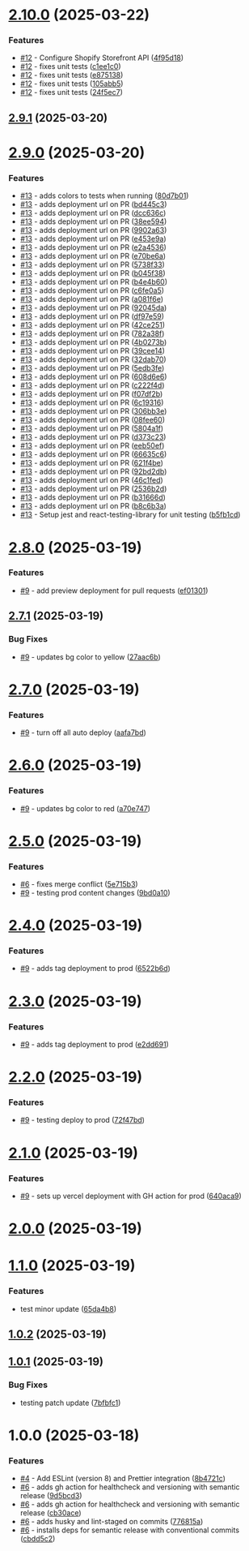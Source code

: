 # [2.10.0](https://github.com/npranto/ecommercer/compare/v2.9.1...v2.10.0) (2025-03-22)


### Features

* [#12](https://github.com/npranto/ecommercer/issues/12) - Configure Shopify Storefront API ([4f95d18](https://github.com/npranto/ecommercer/commit/4f95d189cef32c431c71a4f2f00e31930dd33e1b))
* [#12](https://github.com/npranto/ecommercer/issues/12) - fixes unit tests ([c1ee1c0](https://github.com/npranto/ecommercer/commit/c1ee1c0e150dbe916d2a89165a8cbab0ede110b0))
* [#12](https://github.com/npranto/ecommercer/issues/12) - fixes unit tests ([e875138](https://github.com/npranto/ecommercer/commit/e875138a57e1bc40d4f62c8aaaf4f1c7d8573e19))
* [#12](https://github.com/npranto/ecommercer/issues/12) - fixes unit tests ([105abb5](https://github.com/npranto/ecommercer/commit/105abb5ec98d241ee95591db26e1e0964e60518a))
* [#12](https://github.com/npranto/ecommercer/issues/12) - fixes unit tests ([24f5ec7](https://github.com/npranto/ecommercer/commit/24f5ec727fed1169f24bb419b14a8d9c25e251d1))

## [2.9.1](https://github.com/npranto/ecommercer/compare/v2.9.0...v2.9.1) (2025-03-20)

# [2.9.0](https://github.com/npranto/ecommercer/compare/v2.8.0...v2.9.0) (2025-03-20)

### Features

- [#13](https://github.com/npranto/ecommercer/issues/13) - adds colors to tests when running ([80d7b01](https://github.com/npranto/ecommercer/commit/80d7b01a9d7404b4228ce27716cd16726770d834))
- [#13](https://github.com/npranto/ecommercer/issues/13) - adds deployment url on PR ([bd445c3](https://github.com/npranto/ecommercer/commit/bd445c3c1ce75ed86ff818107db90ccf1a0760bf))
- [#13](https://github.com/npranto/ecommercer/issues/13) - adds deployment url on PR ([dcc636c](https://github.com/npranto/ecommercer/commit/dcc636c2dee1a7a8c5b68f38c32d795be915324a))
- [#13](https://github.com/npranto/ecommercer/issues/13) - adds deployment url on PR ([38ee594](https://github.com/npranto/ecommercer/commit/38ee594198a57570fd65164938886fe1eb03475f))
- [#13](https://github.com/npranto/ecommercer/issues/13) - adds deployment url on PR ([9902a63](https://github.com/npranto/ecommercer/commit/9902a63230ee118066a7caa37f3d4f6a04da0996))
- [#13](https://github.com/npranto/ecommercer/issues/13) - adds deployment url on PR ([e453e9a](https://github.com/npranto/ecommercer/commit/e453e9a81571396a973d52bdfdf83b42d5d1a5f9))
- [#13](https://github.com/npranto/ecommercer/issues/13) - adds deployment url on PR ([e2a4536](https://github.com/npranto/ecommercer/commit/e2a4536e220aa124498c8913ea9135c842381e4c))
- [#13](https://github.com/npranto/ecommercer/issues/13) - adds deployment url on PR ([e70be6a](https://github.com/npranto/ecommercer/commit/e70be6af877122a33060099ee3a1f5dbac50d7c7))
- [#13](https://github.com/npranto/ecommercer/issues/13) - adds deployment url on PR ([5738f33](https://github.com/npranto/ecommercer/commit/5738f330d0c16463bf622e4e14e4e9ccf1797254))
- [#13](https://github.com/npranto/ecommercer/issues/13) - adds deployment url on PR ([b045f38](https://github.com/npranto/ecommercer/commit/b045f3861593d3c556e67aaadc8b28260733f6ce))
- [#13](https://github.com/npranto/ecommercer/issues/13) - adds deployment url on PR ([b4e4b60](https://github.com/npranto/ecommercer/commit/b4e4b605e21a6c1759d7dca70171abf544987c6b))
- [#13](https://github.com/npranto/ecommercer/issues/13) - adds deployment url on PR ([c6fe0a5](https://github.com/npranto/ecommercer/commit/c6fe0a5cb1201203d7fc1250761dbb76edf88cce))
- [#13](https://github.com/npranto/ecommercer/issues/13) - adds deployment url on PR ([a081f6e](https://github.com/npranto/ecommercer/commit/a081f6e96eccd29d6dab7cf4d557217915e7afba))
- [#13](https://github.com/npranto/ecommercer/issues/13) - adds deployment url on PR ([92045da](https://github.com/npranto/ecommercer/commit/92045dae319f355447def87317aaf32f4091cf65))
- [#13](https://github.com/npranto/ecommercer/issues/13) - adds deployment url on PR ([df97e59](https://github.com/npranto/ecommercer/commit/df97e590dcba5dadf89b663fb806b1bffa03efb2))
- [#13](https://github.com/npranto/ecommercer/issues/13) - adds deployment url on PR ([42ce251](https://github.com/npranto/ecommercer/commit/42ce2514352e82c2199658b5d190115fcb83740a))
- [#13](https://github.com/npranto/ecommercer/issues/13) - adds deployment url on PR ([782a38f](https://github.com/npranto/ecommercer/commit/782a38fce2fb0dc8fc89b2e1b9c3e01b9c64aff7))
- [#13](https://github.com/npranto/ecommercer/issues/13) - adds deployment url on PR ([4b0273b](https://github.com/npranto/ecommercer/commit/4b0273bb540dc86e6816adbd39338f6aaa1000b7))
- [#13](https://github.com/npranto/ecommercer/issues/13) - adds deployment url on PR ([39cee14](https://github.com/npranto/ecommercer/commit/39cee148c906cb3d762525e1594f27b034fe0aaf))
- [#13](https://github.com/npranto/ecommercer/issues/13) - adds deployment url on PR ([32dab70](https://github.com/npranto/ecommercer/commit/32dab70cf664b77c0d87a10e63f7c791e96c20c2))
- [#13](https://github.com/npranto/ecommercer/issues/13) - adds deployment url on PR ([5edb3fe](https://github.com/npranto/ecommercer/commit/5edb3fee328b0898dde55b4ead5ceecbd280bff4))
- [#13](https://github.com/npranto/ecommercer/issues/13) - adds deployment url on PR ([608d6e6](https://github.com/npranto/ecommercer/commit/608d6e62f85190b12fc4de7316cee11cf63f96b7))
- [#13](https://github.com/npranto/ecommercer/issues/13) - adds deployment url on PR ([c222f4d](https://github.com/npranto/ecommercer/commit/c222f4df5db10f81f076d7746e70462895873065))
- [#13](https://github.com/npranto/ecommercer/issues/13) - adds deployment url on PR ([f07df2b](https://github.com/npranto/ecommercer/commit/f07df2b36fb5dc90007f3ee29f1440815c2a649c))
- [#13](https://github.com/npranto/ecommercer/issues/13) - adds deployment url on PR ([6c19316](https://github.com/npranto/ecommercer/commit/6c1931677007a3d48c9df1d6b646a582b5fba831))
- [#13](https://github.com/npranto/ecommercer/issues/13) - adds deployment url on PR ([306bb3e](https://github.com/npranto/ecommercer/commit/306bb3eee50062074ba05b73e1e553bd4be2a94f))
- [#13](https://github.com/npranto/ecommercer/issues/13) - adds deployment url on PR ([08fee60](https://github.com/npranto/ecommercer/commit/08fee607fcc1b6fb10351a2d6aab904ec92915ed))
- [#13](https://github.com/npranto/ecommercer/issues/13) - adds deployment url on PR ([5804a1f](https://github.com/npranto/ecommercer/commit/5804a1f155444f387e91016d7e178138615d8200))
- [#13](https://github.com/npranto/ecommercer/issues/13) - adds deployment url on PR ([d373c23](https://github.com/npranto/ecommercer/commit/d373c239fc43c77a21de826e94b40ebb8fc41050))
- [#13](https://github.com/npranto/ecommercer/issues/13) - adds deployment url on PR ([eeb50ef](https://github.com/npranto/ecommercer/commit/eeb50ef006a1be1a2f428d94449481340a254381))
- [#13](https://github.com/npranto/ecommercer/issues/13) - adds deployment url on PR ([66635c6](https://github.com/npranto/ecommercer/commit/66635c607d3d45302ac4a2b6fe5808f1ddd31331))
- [#13](https://github.com/npranto/ecommercer/issues/13) - adds deployment url on PR ([621f4be](https://github.com/npranto/ecommercer/commit/621f4be1fde54b0391f3ecec31ac1b93fe57c62f))
- [#13](https://github.com/npranto/ecommercer/issues/13) - adds deployment url on PR ([92bd2db](https://github.com/npranto/ecommercer/commit/92bd2db65331fcb8ad801c06181bc2e9f598b736))
- [#13](https://github.com/npranto/ecommercer/issues/13) - adds deployment url on PR ([46c1fed](https://github.com/npranto/ecommercer/commit/46c1fed4a8a896dd61c14a24cc3f07a43f05a29b))
- [#13](https://github.com/npranto/ecommercer/issues/13) - adds deployment url on PR ([2536b2d](https://github.com/npranto/ecommercer/commit/2536b2d1b8756c43271f6e343a0b5185b5c5bdbc))
- [#13](https://github.com/npranto/ecommercer/issues/13) - adds deployment url on PR ([b31666d](https://github.com/npranto/ecommercer/commit/b31666d38f2209175d023c17d84e444ee84717e7))
- [#13](https://github.com/npranto/ecommercer/issues/13) - adds deployment url on PR ([b8c6b3a](https://github.com/npranto/ecommercer/commit/b8c6b3a7479416bbcfc9518eed2a6583274d0054))
- [#13](https://github.com/npranto/ecommercer/issues/13) - Setup jest and react-testing-library for unit testing ([b5fb1cd](https://github.com/npranto/ecommercer/commit/b5fb1cdd5cefab1e4d452efc9585533c6049c789))

# [2.8.0](https://github.com/npranto/ecommercer/compare/v2.7.1...v2.8.0) (2025-03-19)

### Features

- [#9](https://github.com/npranto/ecommercer/issues/9) - add preview deployment for pull requests ([ef01301](https://github.com/npranto/ecommercer/commit/ef01301197f0cb2eabcd14277da7aabdfabaf36d))

## [2.7.1](https://github.com/npranto/ecommercer/compare/v2.7.0...v2.7.1) (2025-03-19)

### Bug Fixes

- [#9](https://github.com/npranto/ecommercer/issues/9) - updates bg color to yellow ([27aac6b](https://github.com/npranto/ecommercer/commit/27aac6ba00c41eed05d2f3803f7bfbd951c183b8))

# [2.7.0](https://github.com/npranto/ecommercer/compare/v2.6.0...v2.7.0) (2025-03-19)

### Features

- [#9](https://github.com/npranto/ecommercer/issues/9) - turn off all auto deploy ([aafa7bd](https://github.com/npranto/ecommercer/commit/aafa7bd8f03ab6ccdadb0bb663d6111d99267a23))

# [2.6.0](https://github.com/npranto/ecommercer/compare/v2.5.0...v2.6.0) (2025-03-19)

### Features

- [#9](https://github.com/npranto/ecommercer/issues/9) - updates bg color to red ([a70e747](https://github.com/npranto/ecommercer/commit/a70e7475dc071b7d339d5f805eb335b9869bcb4a))

# [2.5.0](https://github.com/npranto/ecommercer/compare/v2.4.0...v2.5.0) (2025-03-19)

### Features

- [#6](https://github.com/npranto/ecommercer/issues/6) - fixes merge conflict ([5e715b3](https://github.com/npranto/ecommercer/commit/5e715b3dcda04b99d6ba678e8b2c7c4da95e3a8c))
- [#9](https://github.com/npranto/ecommercer/issues/9) - testing prod content changes ([9bd0a10](https://github.com/npranto/ecommercer/commit/9bd0a109046d1b6733698c9df30e5778b9e406c9))

# [2.4.0](https://github.com/npranto/ecommercer/compare/v2.3.0...v2.4.0) (2025-03-19)

### Features

- [#9](https://github.com/npranto/ecommercer/issues/9) - adds tag deployment to prod ([6522b6d](https://github.com/npranto/ecommercer/commit/6522b6dc9c57ee87f9964d51f00c2a409f507059))

# [2.3.0](https://github.com/npranto/ecommercer/compare/v2.2.0...v2.3.0) (2025-03-19)

### Features

- [#9](https://github.com/npranto/ecommercer/issues/9) - adds tag deployment to prod ([e2dd691](https://github.com/npranto/ecommercer/commit/e2dd691768a7a66eeade29b2514e03284ea30192))

# [2.2.0](https://github.com/npranto/ecommercer/compare/v2.1.0...v2.2.0) (2025-03-19)

### Features

- [#9](https://github.com/npranto/ecommercer/issues/9) - testing deploy to prod ([72f47bd](https://github.com/npranto/ecommercer/commit/72f47bd250729e86c061c78aeebcdc16f3a5f0e3))

# [2.1.0](https://github.com/npranto/ecommercer/compare/v2.0.0...v2.1.0) (2025-03-19)

### Features

- [#9](https://github.com/npranto/ecommercer/issues/9) - sets up vercel deployment with GH action for prod ([640aca9](https://github.com/npranto/ecommercer/commit/640aca90c4a5994ca9ef84a79ff8082898bf9a41))

# [2.0.0](https://github.com/npranto/ecommercer/compare/v1.1.0...v2.0.0) (2025-03-19)

# [1.1.0](https://github.com/npranto/ecommercer/compare/v1.0.2...v1.1.0) (2025-03-19)

### Features

- test minor update ([65da4b8](https://github.com/npranto/ecommercer/commit/65da4b812623ee58a051de7f723be368214a1884))

## [1.0.2](https://github.com/npranto/ecommercer/compare/v1.0.1...v1.0.2) (2025-03-19)

## [1.0.1](https://github.com/npranto/ecommercer/compare/v1.0.0...v1.0.1) (2025-03-19)

### Bug Fixes

- testing patch update ([7bfbfc1](https://github.com/npranto/ecommercer/commit/7bfbfc14673706a8a744b7780c3a2b12a55f434a))

# 1.0.0 (2025-03-18)

### Features

- [#4](https://github.com/npranto/ecommercer/issues/4) - Add ESLint (version 8) and Prettier integration ([8b4721c](https://github.com/npranto/ecommercer/commit/8b4721c9dd57cd7811a8c1eb36c5670e3953f029))
- [#6](https://github.com/npranto/ecommercer/issues/6) - adds gh action for healthcheck and versioning with semantic release ([9d5bcd3](https://github.com/npranto/ecommercer/commit/9d5bcd3a0220d406345cf21b68a88093d5cc7e30))
- [#6](https://github.com/npranto/ecommercer/issues/6) - adds gh action for healthcheck and versioning with semantic release ([cb30ace](https://github.com/npranto/ecommercer/commit/cb30acefc1d5352e9902f74a891253d5a7ae20a8))
- [#6](https://github.com/npranto/ecommercer/issues/6) - adds husky and lint-staged on commits ([776815a](https://github.com/npranto/ecommercer/commit/776815a46958137fc47fdbf7a501396d00fe5b3e))
- [#6](https://github.com/npranto/ecommercer/issues/6) - installs deps for semantic release with conventional commits ([cbdd5c2](https://github.com/npranto/ecommercer/commit/cbdd5c25b752b0b81275a7a5b08b77d2ff594d59))
